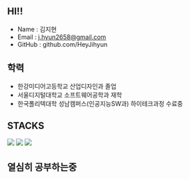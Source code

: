 ## HI!!

- Name : 김지현
- Email : j.hyun2658@gmail.com
- GitHub : github.com/HeyJihyun

## 학력
- 한강미디어고등학교 산업디자인과 졸업
- 서울디지털대학교 소프트웨어공학과 재학
- 한국폴리텍대학 성남캠퍼스(인공지능SW과) 하이테크과정 수료중

## STACKS
<img src="https://img.shields.io/badge/github-181717?style=for-the-badge&logo=github&logoColor=white"> 
<img src="https://img.shields.io/badge/git-F05032?style=for-the-badge&logo=git&logoColor=white"> 
<img src="https://img.shields.io/badge/JAVA-007396?style=for-the-badge&logo=java&logoColor=white">

## 열심히 공부하는중
